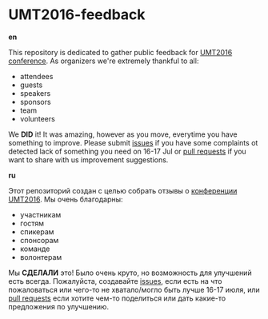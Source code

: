 # UMT2016-feedback

**en**

This repository is dedicated to gather public feedback for [UMT2016 conference](https://uamobi.tech). 
As organizers we're extremely thankful to all:
- attendees
- guests
- speakers
- sponsors
- team
- volunteers

We **DID** it! It was amazing, however as you move, everytime you have something to improve.
Please submit [issues](https://github.com/blondie-from-dp/UMT2016-feedback/issues/new) if you have some complaints ot detected lack of something you need on 16-17 Jul or [pull requests](https://github.com/blondie-from-dp/UMT2016-feedback/compare?expand=1) if you want to share with us improvement suggestions.


**ru**

Этот репозиторий создан с целью собрать отзывы о [конференции UMT2016](https://uamobi.tech). 
Мы очень благодарны:
- участникам
- гостям
- спикерам
- спонсорам
- команде
- волонтерам

Мы **СДЕЛАЛИ** это! Было очень круто, но возможность для улучшений есть всегда.
Пожалуйста, создавайте [issues](https://github.com/blondie-from-dp/UMT2016-feedback/issues/new), если есть на что пожаловаться или чего-то не хватало/могло быть лучше 16-17 июля, или [pull requests](https://github.com/blondie-from-dp/UMT2016-feedback/compare?expand=1) если хотите чем-то поделиться или дать какие-то предложения по улучшению.
